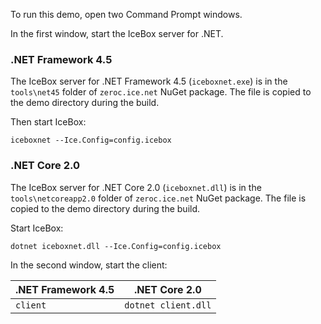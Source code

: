 To run this demo, open two Command Prompt windows.

In the first window, start the IceBox server for .NET.

### .NET Framework 4.5

The IceBox server for .NET Framework 4.5 (`iceboxnet.exe`) is in the `tools\net45` folder
of `zeroc.ice.net` NuGet package. The file is copied to the demo directory during the build.

Then start IceBox:
```
iceboxnet --Ice.Config=config.icebox
```

### .NET Core 2.0

The IceBox server for .NET Core 2.0 (`iceboxnet.dll`) is in the `tools\netcoreapp2.0` folder
of `zeroc.ice.net` NuGet package. The file is copied to the demo directory during the build.

Start IceBox:

```
dotnet iceboxnet.dll --Ice.Config=config.icebox
```

In the second window, start the client:

| .NET Framework 4.5 | .NET Core 2.0       |
| ------------------ | ------------------- |
| `client`           | `dotnet client.dll` |
